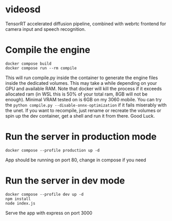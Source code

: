 # videosd

TensorRT accelerated diffusion pipeline, combined with webrtc frontend for camera input and speech recognition.

# Compile the engine

```
docker compose build
docker compose run --rm compile
```

This will run compile.py inside the container to generate the engine files inside the dedicated volumes. This may take a while depending on your GPU and available RAM.
Note that docker will kill the process if it exceeds allocated ram (in WSL this is 50% of your total ram, 8GB will not be enough).
Minimal VRAM tested on is 6GB on my 3060 mobile.  You can try the `python compile.py --disable-onnx-optimization` if it fails miserably with the unet.
If you want to recompile, just rename or recreate the volumes or spin up the dev container, get a shell and run it from there. Good Luck.

# Run the server in production mode

```
docker compose --profile production up -d
```

App should be running on port 80, change in compose if you need

# Run the server in dev mode

```
docker compose --profile dev up -d
npm install
node index.js
```

Serve the app with express on port 3000
